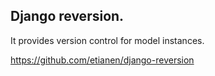 ## Django reversion.
It provides version control for model instances.

https://github.com/etianen/django-reversion
